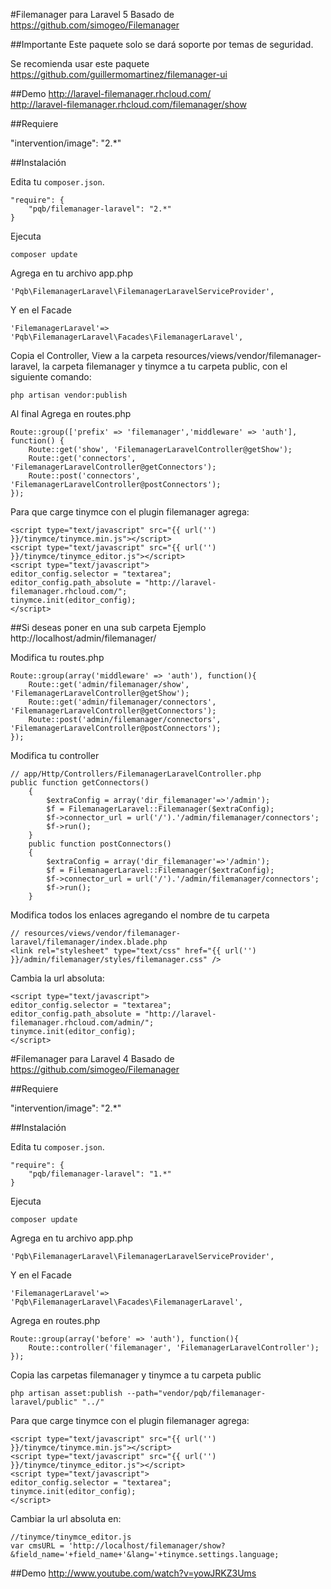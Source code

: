 #Filemanager para Laravel 5
Basado de https://github.com/simogeo/Filemanager

##Importante
Este paquete solo se dará soporte por temas de seguridad.

Se recomienda usar este paquete https://github.com/guillermomartinez/filemanager-ui

##Demo
<a href="http://laravel-filemanager.rhcloud.com/" target="_blank" >http://laravel-filemanager.rhcloud.com/</a><br>
<a href="http://laravel-filemanager.rhcloud.com/filemanager/show" target="_blank">http://laravel-filemanager.rhcloud.com/filemanager/show</a>

##Requiere

"intervention/image": "2.*"

##Instalación

Edita tu `composer.json`.

	"require": {
		"pqb/filemanager-laravel": "2.*"
	}

Ejecuta

	composer update

Agrega en tu archivo app.php

	'Pqb\FilemanagerLaravel\FilemanagerLaravelServiceProvider',

Y en el Facade

	'FilemanagerLaravel'=> 'Pqb\FilemanagerLaravel\Facades\FilemanagerLaravel',

Copia el Controller, View a la carpeta resources/views/vendor/filemanager-laravel, la carpeta filemanager y tinymce a tu carpeta public, con el siguiente comando:
	
	php artisan vendor:publish

Al final Agrega en routes.php

	Route::group(['prefix' => 'filemanager','middleware' => 'auth'], function() {    
	    Route::get('show', 'FilemanagerLaravelController@getShow');
	    Route::get('connectors', 'FilemanagerLaravelController@getConnectors');
	    Route::post('connectors', 'FilemanagerLaravelController@postConnectors');
	});


Para que carge tinymce con el plugin filemanager agrega:

```
<script type="text/javascript" src="{{ url('') }}/tinymce/tinymce.min.js"></script>
<script type="text/javascript" src="{{ url('') }}/tinymce/tinymce_editor.js"></script>
<script type="text/javascript">
editor_config.selector = "textarea";
editor_config.path_absolute = "http://laravel-filemanager.rhcloud.com/";
tinymce.init(editor_config);
</script>
```

##Si deseas poner en una sub carpeta
Ejemplo http://localhost/admin/filemanager/

Modifica tu routes.php
```
Route::group(array('middleware' => 'auth'), function(){    
    Route::get('admin/filemanager/show', 'FilemanagerLaravelController@getShow');
    Route::get('admin/filemanager/connectors', 'FilemanagerLaravelController@getConnectors');
    Route::post('admin/filemanager/connectors', 'FilemanagerLaravelController@postConnectors');
});
```
Modifica tu controller
```
// app/Http/Controllers/FilemanagerLaravelController.php
public function getConnectors()
	{
		$extraConfig = array('dir_filemanager'=>'/admin');
		$f = FilemanagerLaravel::Filemanager($extraConfig);
		$f->connector_url = url('/').'/admin/filemanager/connectors';
		$f->run();
	}
	public function postConnectors()
	{
		$extraConfig = array('dir_filemanager'=>'/admin');
		$f = FilemanagerLaravel::Filemanager($extraConfig);
		$f->connector_url = url('/').'/admin/filemanager/connectors';
		$f->run();
	}
```

Modifica todos los enlaces agregando el nombre de tu carpeta
```	
// resources/views/vendor/filemanager-laravel/filemanager/index.blade.php
<link rel="stylesheet" type="text/css" href="{{ url('') }}/admin/filemanager/styles/filemanager.css" />
```

Cambia la url absoluta:
```
<script type="text/javascript">
editor_config.selector = "textarea";
editor_config.path_absolute = "http://laravel-filemanager.rhcloud.com/admin/";
tinymce.init(editor_config);
</script>
```

#Filemanager para Laravel 4
Basado de https://github.com/simogeo/Filemanager

##Requiere

"intervention/image": "2.*"

##Instalación

Edita tu `composer.json`.

	"require": {
		"pqb/filemanager-laravel": "1.*"
	}

Ejecuta

	composer update

Agrega en tu archivo app.php

	'Pqb\FilemanagerLaravel\FilemanagerLaravelServiceProvider',

Y en el Facade

	'FilemanagerLaravel'=> 'Pqb\FilemanagerLaravel\Facades\FilemanagerLaravel',

Agrega en routes.php

	Route::group(array('before' => 'auth'), function(){
		Route::controller('filemanager', 'FilemanagerLaravelController');
	});

Copia las carpetas filemanager y tinymce a tu carpeta public

	php artisan asset:publish --path="vendor/pqb/filemanager-laravel/public" "../"

Para que carge tinymce con el plugin filemanager agrega:

```
<script type="text/javascript" src="{{ url('') }}/tinymce/tinymce.min.js"></script>
<script type="text/javascript" src="{{ url('') }}/tinymce/tinymce_editor.js"></script>
<script type="text/javascript">
editor_config.selector = "textarea";
tinymce.init(editor_config);
</script>
```

Cambiar la url absoluta en:
```
//tinymce/tinymce_editor.js
var cmsURL = 'http://localhost/filemanager/show?&field_name='+field_name+'&lang='+tinymce.settings.language;
```

##Demo
http://www.youtube.com/watch?v=yowJRKZ3Ums
